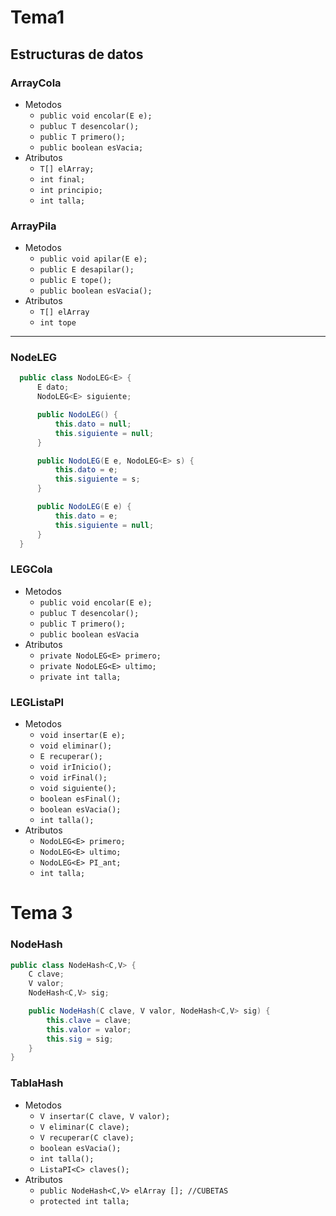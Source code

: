 # Tema1 

##  Estructuras de datos 

### ArrayCola
- Metodos
  - `public void encolar(E e);`
  - `publuc T desencolar();`
  - `public T primero();`
  - `public boolean esVacia;`
- Atributos
  - `T[] elArray;`
  - `int final;`
  - `int principio;`
  - `int talla;`
### ArrayPila
- Metodos
  - `public void apilar(E e);`
  - `public E desapilar();`
  - `public E tope();`
  - `public boolean esVacia();`
- Atributos
  - `T[] elArray`
  - `int tope`
 
 ---
 
### NodeLEG
```java
  public class NodoLEG<E> {
      E dato;
      NodoLEG<E> siguiente;

      public NodoLEG() {
          this.dato = null;
          this.siguiente = null;
      }

      public NodoLEG(E e, NodoLEG<E> s) {
          this.dato = e;
          this.siguiente = s;
      }

      public NodoLEG(E e) {
          this.dato = e;
          this.siguiente = null;
      }
  }
```


### LEGCola
- Metodos
  - `public void encolar(E e);`
  - `publuc T desencolar();`
  - `public T primero();`
  - `public boolean esVacia`
- Atributos
  - `private NodoLEG<E> primero;`
  - `private NodoLEG<E> ultimo;`
  - `private int talla;`



### LEGListaPI
- Metodos 
  - `void insertar(E e);`
  - `void eliminar();`
  - `E recuperar();`
  - `void irInicio();`
  - `void irFinal();`
  - `void siguiente();`
  - `boolean esFinal();`
  - `boolean esVacia();`
  - `int talla();`
- Atributos
  - `NodoLEG<E> primero;`
  - `NodoLEG<E> ultimo;`
  - `NodoLEG<E> PI_ant;`
  - `int talla;`

# Tema 3

### NodeHash
```java
public class NodeHash<C,V> {
    C clave;
    V valor;
    NodeHash<C,V> sig;

    public NodeHash(C clave, V valor, NodeHash<C,V> sig) {
        this.clave = clave;
        this.valor = valor;
        this.sig = sig;
    }
}
```
### TablaHash
- Metodos 
  - `V insertar(C clave, V valor);`
  - `V eliminar(C clave);`
  - `V recuperar(C clave);`
  - `boolean esVacia();`
  - `int talla();`
  - `ListaPI<C> claves();`  
- Atributos
  - `public NodeHash<C,V> elArray []; //CUBETAS`
  - `protected int talla;`
